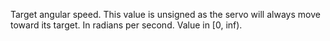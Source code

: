 Target angular speed. This value is unsigned as the servo will always move
toward its target. In radians per second. Value in [0, inf).